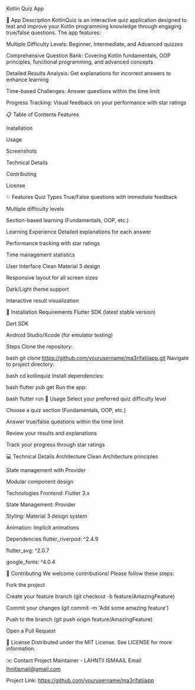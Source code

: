 Kotlin Quiz App 


📱 App Description
KotlinQuiz is an interactive quiz application designed to test and improve your Kotlin programming knowledge through engaging true/false questions. The app features:

Multiple Difficulty Levels: Beginner, Intermediate, and Advanced quizzes

Comprehensive Question Bank: Covering Kotlin fundamentals, OOP principles, functional programming, and advanced concepts

Detailed Results Analysis: Get explanations for incorrect answers to enhance learning

Time-based Challenges: Answer questions within the time limit

Progress Tracking: Visual feedback on your performance with star ratings

📋 Table of Contents
Features

Installation

Usage

Screenshots

Technical Details

Contributing

License

✨ Features
Quiz Types
True/False questions with immediate feedback

Multiple difficulty levels

Section-based learning (Fundamentals, OOP, etc.)

Learning Experience
Detailed explanations for each answer

Performance tracking with star ratings

Time management statistics

User Interface
Clean Material 3 design

Responsive layout for all screen sizes

Dark/Light theme support

Interactive result visualization

📲 Installation
Requirements
Flutter SDK (latest stable version)

Dart SDK

Android Studio/Xcode (for emulator testing)

Steps
Clone the repository:

bash
git clone https://github.com/yourusername/ma3rifatiiapp.git
Navigate to project directory:

bash
cd kotlinquiz
Install dependencies:

bash
flutter pub get
Run the app:

bash
flutter run
🚀 Usage
Select your preferred quiz difficulty level

Choose a quiz section (Fundamentals, OOP, etc.)

Answer true/false questions within the time limit

Review your results and explanations

Track your progress through star ratings


💻 Technical Details
Architecture
Clean Architecture principles

State management with Provider

Modular component design

Technologies
Frontend: Flutter 3.x

State Management: Provider

Styling: Material 3 design system

Animation: Implicit animations

Dependencies
flutter_riverpod: ^2.4.9

flutter_svg: ^2.0.7

google_fonts: ^4.0.4

🤝 Contributing
We welcome contributions! Please follow these steps:

Fork the project

Create your feature branch (git checkout -b feature/AmazingFeature)

Commit your changes (git commit -m 'Add some amazing feature')

Push to the branch (git push origin feature/AmazingFeature)

Open a Pull Request

📜 License
Distributed under the MIT License. See LICENSE for more information.

✉️ Contact
Project Maintainer - LAHNTII ISMAAIL
Email lhnitismail@gmail.com

Project Link: https://github.com/yourusername/ma3rifatiiapp
